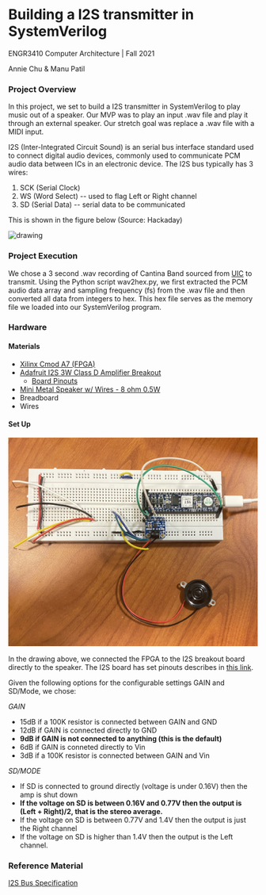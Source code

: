 # Building a I2S transmitter in SystemVerilog
ENGR3410 Computer Architecture | Fall 2021

Annie Chu & Manu Patil

### Project Overview
In this project, we set to build a I2S transmitter in SystemVerilog to play music out of a speaker. Our MVP was to play an input .wav file and play it through an external speaker. Our stretch goal was replace a .wav file with a MIDI input.

I2S (Inter-Integrated Circuit Sound) is an serial bus interface standard used to connect digital audio devices, commonly used to communicate PCM audio data between ICs in an electronic device. The I2S bus typically has 3 wires:
1. SCK (Serial Clock)
2. WS (Word Select) -- used to flag Left or Right channel
3. SD (Serial Data) -- serial data to be communicated

This is shown in the figure below (Source: Hackaday)

<img src="https://hackaday.com/wp-content/uploads/2019/04/i2s-timing-themed.png" alt="drawing" width="600"/>

### Project Execution
We chose a 3 second .wav recording of Cantina Band sourced from [UIC](https://www2.cs.uic.edu/~i101/SoundFiles/) to transmit. Using the Python script wav2hex.py, we first extracted the PCM audio data array and sampling frequency (fs) from the .wav file and then converted all data from integers to hex. This hex file serves as the memory file we loaded into our SystemVerilog program. 

### Hardware

#### Materials
- [Xilinx Cmod A7 (FPGA)](https://digilent.com/reference/programmable-logic/cmod-a7/start)
- [Adafruit I2S 3W Class D Amplifier Breakout](https://www.adafruit.com/product/3006)
  - [Board Pinouts](https://learn.adafruit.com/adafruit-max98357-i2s-class-d-mono-amp/pinouts)
- [Mini Metal Speaker w/ Wires - 8 ohm 0.5W](https://www.adafruit.com/product/1890)
- Breadboard
- Wires

#### Set Up

<img src="https://github.com/anniejchu/i2scontroller/blob/main/images/hardwaresetup.jpg" alt="drawing" width="600"/>

In the drawing above, we connected the FPGA to the I2S breakout board directly to the speaker. The I2S board has set pinouts describes in [this link](https://learn.adafruit.com/adafruit-max98357-i2s-class-d-mono-amp/pinouts). 

Given the following options for the configurable settings GAIN and SD/Mode, we chose:

_GAIN_
- 15dB if a 100K resistor is connected between GAIN and GND
- 12dB if GAIN is connected directly to GND
- **9dB if GAIN is not connected to anything (this is the default)**
- 6dB if GAIN is conneted directly to Vin
- 3dB if a 100K resistor is connected between GAIN and Vin

_SD/MODE_
- If SD is connected to ground directly (voltage is under 0.16V) then the amp is shut down
- **If the voltage on SD is between 0.16V and 0.77V then the output is (Left + Right)/2, that is the stereo average.** 
- If the voltage on SD is between 0.77V and 1.4V then the output is just the Right channel
- If the voltage on SD is higher than 1.4V then the output is the Left channel.

### Reference Material
[I2S Bus Specification](https://www.sparkfun.com/datasheets/BreakoutBoards/I2SBUS.pdf)

